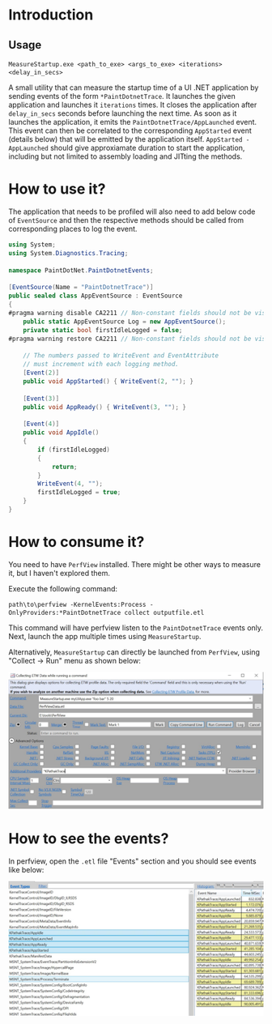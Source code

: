 # Introduction

## Usage

```
MeasureStartup.exe <path_to_exe> <args_to_exe> <iterations> <delay_in_secs>
```

A small utility that can measure the startup time of a UI .NET application by sending events of the form `*PaintDotnetTrace`. It launches the given application and launches it `iterations` times. It closes the application after `delay_in_secs` seconds before launching the next time. As soon as it launches the application, it emits the `PaintDotnetTrace/AppLaunched` event. This event can then be correlated to the corresponding `AppStarted` event (details below) that will be emitted by the application itself. `AppStarted - AppLaunched` should give approxiamate duration to start the application, including but not limited to assembly loading and JITting the methods.

# How to use it?

The application that needs to be profiled will also need to add below code of `EventSource` and then the respective methods should be called from corresponding places to log the event.

```c#
using System;
using System.Diagnostics.Tracing;

namespace PaintDotNet.PaintDotnetEvents;

[EventSource(Name = "PaintDotnetTrace")]
public sealed class AppEventSource : EventSource
{
#pragma warning disable CA2211 // Non-constant fields should not be visible
    public static AppEventSource Log = new AppEventSource();
    private static bool firstIdleLogged = false;
#pragma warning restore CA2211 // Non-constant fields should not be visible

    // The numbers passed to WriteEvent and EventAttribute
    // must increment with each logging method.
    [Event(2)]
    public void AppStarted() { WriteEvent(2, ""); }

    [Event(3)]
    public void AppReady() { WriteEvent(3, ""); }

    [Event(4)]
    public void AppIdle()
    {
        if (firstIdleLogged)
        {
            return;
        }
        WriteEvent(4, "");
        firstIdleLogged = true;
    }
}

```

# How to consume it?

You need to have `PerfView` installed. There might be other ways to measure it, but I haven't explored them.

Execute the following command:

```
path\to\perfview -KernelEvents:Process -OnlyProviders:*PaintDotnetTrace collect outputfile.etl
```

This command will have perfview listen to the `PaintDotnetTrace` events only. Next, launch the app multiple times using `MeasureStartup`.

Alternatively, `MeasureStartup` can directly be launched from `PerfView`, using "Collect -> Run" menu as shown below:

![perfview](perfview.jpg)

# How to see the events?

In perfview, open the `.etl` file "Events" section and you should see events like below:

![appevents](appevents.jpg)


